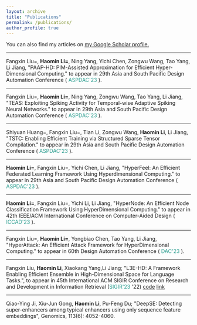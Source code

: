 ```yaml
---
layout: archive
title: "Publications"
permalink: /publications/
author_profile: true
---
```


You can also find my articles on <u><a href="https://scholar.google.com/citations?hl=zh-CN&user=635o82sAAAAJ">my Google Scholar profile</a>.</u>

--------

Fangxin Liu=, **Haomin Li=**, Ning Yang, Yichi Chen, Zongwu Wang, Tao Yang, Li Jiang, "PAAP-HD: PIM-Assisted Approximation for Efficient Hyper-Dimensional Computing." to appear in 29th Asia and South Pacific Design Automation Conference ( <font color="#2a9d8f">ASPDAC'23 </font> ).

--------

Fangxin Liu=, **Haomin Li=**, Ning Yang, Zongwu Wang, Tao Yang, Li Jiang, "TEAS: Exploiting Spiking Activity for Temporal-wise Adaptive Spiking Neural Networks." to appear in 29th Asia and South Pacific Design Automation Conference ( <font color="#2a9d8f">ASPDAC'23 </font> ).

--------

Shiyuan Huang=, Fangxin Liu=, Tian Li, Zongwu Wang, **Haomin Li**, Li Jiang, "TSTC: Enabling Efficient Training via Structured Sparse Tensor Compilation." to appear in 29th Asia and South Pacific Design Automation Conference ( <font color="#2a9d8f">ASPDAC'23 </font> ).

--------

**Haomin Li=**, Fangxin Liu=, Yichi Chen, Li Jiang, "HyperFeel: An Efficient Federated Learning Framework Using Hyperdimensional Computing." to appear in 29th Asia and South Pacific Design Automation Conference ( <font color="#2a9d8f">ASPDAC'23 </font> ).

--------

**Haomin Li=**, Fangxin Liu=, Yichi Li, Li Jiang, "HyperNode: An Efficient Node Classification Framework Using HyperDimensional Computing." to appear in 42th IEEE/ACM International Conference on Computer-Aided Design ( <font color="#2a9d8f">ICCAD'23 </font> ).

--------

Fangxin Liu=, **Haomin Li=**, Yongbiao Chen, Tao Yang, Li Jiang, "HyperAttack: An Efficient Attack Framework for HyperDimensional Computing." to appear in 60th Design Automation Conference ( <font color="#2a9d8f">DAC'23 </font> ).

--------
Fangxin Liu, **Haomin Li**, Xiaokang Yang,Li Jiang; "L3E-HD: A Framework Enabling Efficient Ensemble in High-Dimensional Space for Language Tasks.", to appear in 45th International ACM SIGIR Conference on Research and Development in Information Retrieval (<font color="#2a9d8f">SIGIR'23 </font>'22)
[code](https://github.com/MXHX7199/SIGIR22-EnsembleHDC)
[link](https://dl.acm.org/doi/abs/10.1145/3477495.3531761)


--------
Qiao-Ying Ji, Xiu-Jun Gong, **Haomin Li**, Pu-Feng Du; "DeepSE: Detecting super-enhancers among typical enhancers using only sequence feature embeddings", Genomics, 113(6): 4052-4060.

<!-- {% for post in site.publications reversed %}
  {% include archive-single.html %}
{% endfor %} -->

